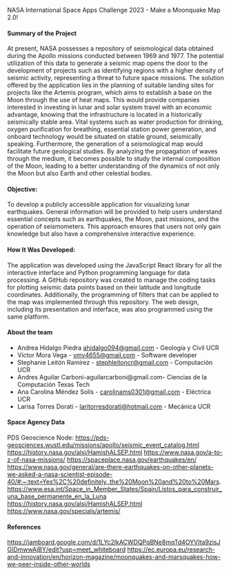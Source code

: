 NASA International Space Apps Challenge 2023 - Make a Moonquake Map 2.0!

#### Summary of the Project
At present, NASA possesses a repository of seismological data obtained during the Apollo missions conducted between 1969 and 1977. The potential utilization of this data to generate a seismic map opens the door to the development of projects such as identifying regions with a higher density of seismic activity, representing a threat to future space missions. The solution offered by the application lies in the planning of suitable landing sites for projects like the Artemis program, which aims to establish a base on the Moon through the use of heat maps. This would provide companies interested in investing in lunar and solar system travel with an economic advantage, knowing that the infrastructure is located in a historically seismically stable area. Vital systems such as water production for drinking, oxygen purification for breathing, essential station power generation, and onboard technology would be situated on stable ground, seismically speaking. Furthermore, the generation of a seismological map would facilitate future geological studies. By analyzing the propagation of waves through the medium, it becomes possible to study the internal composition of the Moon, leading to a better understanding of the dynamics of not only the Moon but also Earth and other celestial bodies.
#### Objective:
To develop a publicly accessible application for visualizing lunar earthquakes. General information will be provided to help users understand essential concepts such as earthquakes, the Moon, past missions, and the operation of seismometers. This approach ensures that users not only gain knowledge but also have a comprehensive interactive experience.

#### How It Was Developed:
The application was developed using the JavaScript React library for all the interactive interface and Python programming language for data processing. A GitHub repository was created to manage the coding tasks for plotting seismic data points based on their latitude and longitude coordinates. Additionally, the programming of filters that can be applied to the map was implemented through this repository. The web design, including its presentation and interface, was also programmed using the same platform.


#### About the team
+ Andrea Hidalgo Piedra  ahidalgo094@gmail.com - Geología y Cívil UCR
+ Víctor Mora Vega - vmv4655@gmail.com  - Software developer
+ Stephanie Leitón Ramírez - stephleitoncr@gmail.com  - Computación UCR
+ Andres Aguilar Carboni-aguilarcarboni@gmail.com- Ciencias de la Computación Texas Tech
+ Ana Carolina Méndez Solís - carolinams0301@gmail.com - Eléctrica UCR
+ Larisa Torres Dorati - laritorresdorati@hotmail.com - Mecánica UCR


#### Space Agency Data
PDS Geoscience Node: https://pds-geosciences.wustl.edu/missions/apollo/seismic_event_catalog.html
https://history.nasa.gov/alsj/HamishALSEP.html 
https://www.nasa.gov/a-to-z-of-nasa-missions/ 
https://spaceplace.nasa.gov/earthquakes/en/ https://www.nasa.gov/general/are-there-earthquakes-on-other-planets-we-asked-a-nasa-scientist-episode-40/#:~:text=Yes%2C%20definitely.,the%20Moon%20and%20to%20Mars.
https://www.esa.int/Space_in_Member_States/Spain/Listos_para_construir_una_base_permanente_en_la_Luna
https://history.nasa.gov/alsj/HamishALSEP.html 
https://www.nasa.gov/specials/artemis/

#### References
https://jamboard.google.com/d/1LYc2lkACWDQPqBNe8mqTd4OYVIta9zisJGIDmwwAjBY/edit?usp=meet_whiteboard
https://ec.europa.eu/research-and-innovation/en/horizon-magazine/moonquakes-and-marsquakes-how-we-peer-inside-other-worlds